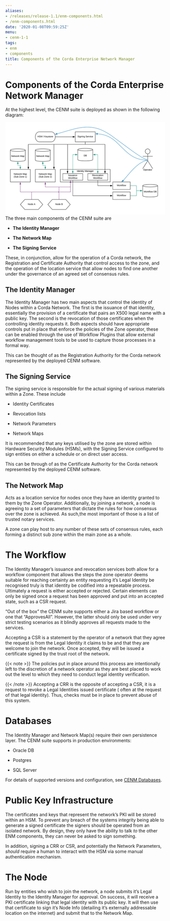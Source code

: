 ```yaml
---
aliases:
- /releases/release-1.1/enm-components.html
- /enm-components.html
date: '2020-01-08T09:59:25Z'
menu:
- cenm-1-1
tags:
- enm
- components
title: Components of the Corda Enterprise Network Manager
---
```



# Components of the Corda Enterprise Network Manager

At the highest level, the CENM suite is deployed as shown in the following diagram:

![enm high level](resources/enm-high-level.png "enm high level")The three main components of the CENM suite are


* **The Identity Manager**


* **The Network Map**


* **The Signing Service**


These, in conjunction, allow for the operation of a Corda network, the Registration and Certificate
            Authority that control access to the zone, and the operation of the location service
            that allow nodes to find one another under the governance of an agreed set of consensus rules.


## The Identity Manager

The Identity Manager has two main aspects that control the identity of Nodes within a Corda Network. The
                first is the issuance of that identity, essentially the provision of a certificate that pairs an X500 legal
                name with a public key. The second is the revocation of those certificates when the controlling identity
                requests it. Both aspects should have appropriate controls put in place that enforce the policies
                of the Zone operator, these can be enabled through the use of Workflow Plugins that allow external
                workflow management tools to be used to capture those processes in a formal way.

This can be thought of as the Registration Authority for the Corda network represented by the deployed CENM software.


## The Signing Service

The signing service is responsible for the actual signing of various materials within a Zone. These include


* Identity Certificates


* Revocation lists


* Network Parameters


* Network Maps


It is recommended that any keys utilised by the zone are stored within Hardware Security Modules (HSMs), with
                the Signing Service configured to sign entities on either a schedule or on direct user access.

This can be through of as the Certificate Authority for the Corda network represented by the deployed CENM software.


## The Network Map

Acts as a location service for nodes once they have an identity granted to them by the Zone Operator. Additionally,
                by joining a network, a node is agreeing to a set of parameters that dictate the rules for how consensus over the
                zone is achieved. As such,the most important of those is a list of trusted notary services.

A zone can play host to any number of these sets of consensus rules, each forming a distinct sub zone within the
                main zone as a whole.


# The Workflow

The Identity Manager’s issuance and revocation services both allow for a workflow component that allows the steps
            the zone operator deems suitable for reaching certainty an entity requesting it’s Legal Identity be recognised truly
            is that identity be codified into a repeatable process. Ultimately a request is either accepted or rejected. Certain
            elements can only be signed once a request has been approved and put into an accepted state, such as a CSR request.

“Out of the box” the CENM suite supports either a Jira based workflow or one that “ApprovesAll”. However, the
            latter should only be used under very strict testing scenarios as it blindly approves all requests made to
            the services.

Accepting a CSR is a statement by the operator of a network that they agree the request is from the Legal
            Identity it claims to be and that they are welcome to join the network. Once accepted, they will be issued a certificate
            signed by the trust root of the network.


{{< note >}}
The policies put in place around this process are intentionally left to the discretion of a network operator
                as they are best placed to work out the level to which they need to conduct legal identity verification.

{{< /note >}}
Accepting a CRR is the opposite of accepting a CSR, it is a request to revoke a Legal Identities issued certificate (
            often at the request of that legal identity). Thus, checks must be in place to prevent abuse of this system.


# Databases

The Identity Manager and Network Map(s) require their own persistence layer. The CENM suite supports in production
            environments:


* Oracle DB


* Postgres


* SQL Server


For details of supported versions and configuration, see [CENM Databases](database-set-up.md).


# Public Key Infrastructure

The certificates and keys that represent the network’s PKI will be stored within an HSM. To prevent any breach of the
            systems integrity being able to generate a signed certificate the signers should be operated from an isolated network.
            By design, they only have the ability to talk *to* the other ENM components, they can never be asked to sign something.

In addition, signing a CRR or CSR, and potentially the Network Parameters, *should* require a human to interact with
            the HSM via some manual authentication mechanism.


# The Node

Run by entities who wish to join the network, a node submits it’s Legal Identity to the Identity Manager for approval.
            On success, it will receive a PKI certificate linking that legal identity with its public key. It will then use that
            certificate to sign it’s Node Info (detailing it’s externally addressable location on the internet) and submit that to
            the Network Map.


